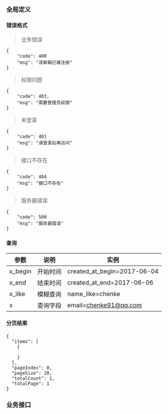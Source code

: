 ### 全局定义

#### 错误格式

> 业务错误

    {
        "code": 400
        "msg": "该邮箱已被注册"
    }

> 权限问题

    {
        "code": 403,
        "msg": "需要管理员权限"
    }

> 未登录

    {
        "code": 401
        "msg": "请登录后再访问"
    }

> 接口不存在

    {
        "code": 404
        "msg": "接口不存在"
    }

> 服务器错误

    {
        "code": 500
        "msg": "服务器错误"
    }

#### 查询

| 参数 | 说明 | 实例 |
| ---- | ----- | ----- |
| x_begin | 开始时间 | created_at_begin=2017-06-04 |
| x_end | 结束时间 | created_at_end=2017-06-06 |
| x_like | 模糊查询 | name_like=chenke |
| x | 查询字段 | email=chenke91@qq.com |

#### 分页结果

    {
      "items": [
        {
          
        }
      ],
      "pageIndex": 0,
      "pageSize": 20,
      "totalCount": 1,
      "totalPage": 1
    }

### 业务接口

